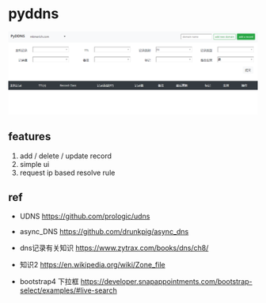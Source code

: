 # pyddns

![](./screenshot.png)

## features
1. add / delete / update record
2. simple ui
3. request ip based resolve rule







## ref

- UDNS https://github.com/prologic/udns
- async_DNS https://github.com/drunkpig/async_dns

- dns记录有关知识 https://www.zytrax.com/books/dns/ch8/
- 知识2  https://en.wikipedia.org/wiki/Zone_file

- bootstrap4 下拉框 https://developer.snapappointments.com/bootstrap-select/examples/#live-search
